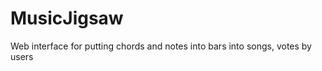 MusicJigsaw
===========

Web interface for putting chords and notes into bars into songs, votes by users
